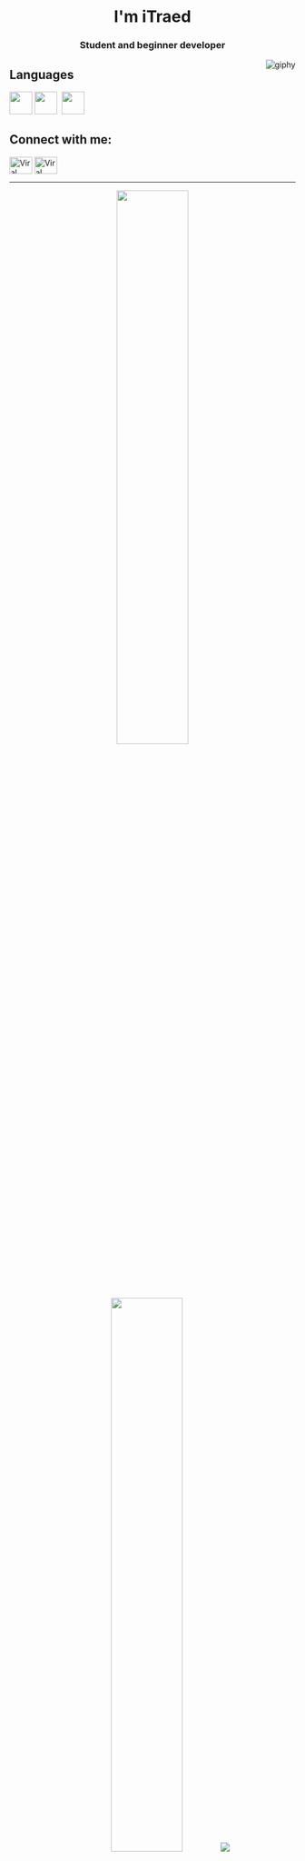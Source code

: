 <h1 align="center">I'm iTraed</h1>
<h3 align="center">Student and beginner developer</h3>
<p><img align="right" src="https://media2.giphy.com/media/v1.Y2lkPTc5MGI3NjExNXRtZHQ3c2Y4b2M0NjMyYzR6c252eWZ6djczZG1zMm9ienhhd2h4NSZlcD12MV9pbnRlcm5hbF9naWZfYnlfaWQmY3Q9Zw/7uDtQm2jKdS0VGLg46/giphy.gif" alt="giphy" /></p>

## Languages

<img src = 'https://github.com/sourabmaity/sourabmaity/blob/main/assets/logo/cpp.png' height='40'/>&nbsp;<img src = 'https://github.com/sourabmaity/sourabmaity/blob/main/assets/logo/python.png' height='40'/>&nbsp; <img src = 'https://github.com/sourabmaity/sourabmaity/blob/main/assets/logo/html.png' width='40'/>&nbsp;

## Connect with me:
<p align="left">
  <a href="https://www.linkedin.com/in/itraed/" target="blank"><img align="center"
      src="https://raw.githubusercontent.com/rahuldkjain/github-profile-readme-generator/master/src/images/icons/Social/linked-in-alt.svg"
      alt="Viral Bhadeshiya" height="30" width="40" /></a>
  <a href="https://www.instagram.com/itraed/" target="blank"><img align="center"
      src="https://raw.githubusercontent.com/rahuldkjain/github-profile-readme-generator/master/src/images/icons/Social/instagram.svg"
      alt="Viral Bhadeshiya" height="30" width="40" /></a>
</p>

-----
<p align="center">
  <img height="50%" width="auto" src ="https://github-readme-stats.vercel.app/api?username=viralbhadeshiya&show_icons=true&count_private=true&theme=darcula&hide_border=true&hide=issues,contribs&bg_color=00000000">
  <img height="50%" width="auto" src ="https://github-readme-stats.vercel.app/api/top-langs/?username=viralbhadeshiya&layout=compact&hide_border=true&theme=darcula&bg_color=00000000&langs_count=6&hide=jupyter%20notebook,tex,css,php">
  <img src ="https://github-readme-streak-stats.herokuapp.com?user=aveek-saha&theme=darcula&hide_border=true&background=FFFFFF00">
  <br>
  <br>
 </p>
